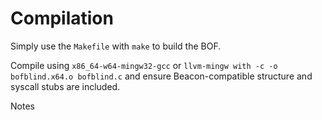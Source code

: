 # Compilation

Simply use the `Makefile` with `make` to build the BOF.

Compile using `x86_64-w64-mingw32-gcc` or `llvm-mingw with -c -o bofblind.x64.o bofblind.c` and ensure Beacon-compatible structure and syscall stubs are included. 

Notes
